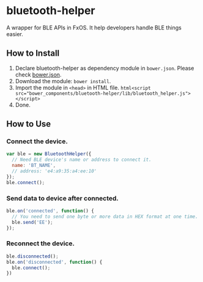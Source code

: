 # bluetooth-helper
A wrapper for BLE APIs in FxOS. It help developers handle BLE things easier.

## How to Install
1. Declare bluetooth-helper as dependency module in `bower.json`. Please check [bower.json](http://bower.io/docs/creating-packages/).
2. Download the module: `bower install`.
3. Import the module in `<head>` in HTML file. `html<script src="bower_components/bluetooth-helper/lib/bluetooth_helper.js"></script>`
4. Done.

## How to Use
### Connect the device.
```js
var ble = new BluetoothHelper({
  // Need BLE device's name or address to connect it.
  name: 'BT_NAME',
  // address: 'e4:a9:35:a4:ee:10'
});
ble.connect();
```
### Send data to device after connected.
```js
ble.on('connected', function() {
  // You need to send one byte or more data in HEX format at one time.
  ble.send('EE');
});
```
### Reconnect the device.
```js
ble.disconnected();
ble.on('disconnected', function() {
  ble.connect();
})
```
